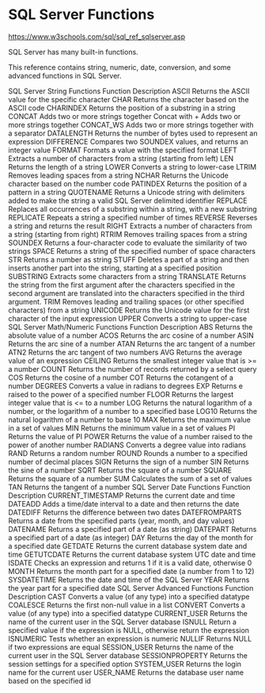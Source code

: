 # SQL Server Functions


https://www.w3schools.com/sql/sql_ref_sqlserver.asp

SQL Server has many built-in functions.

This reference contains string, numeric, date, conversion, and some advanced functions in SQL Server.


SQL Server String Functions
Function	Description
ASCII	Returns the ASCII value for the specific character
CHAR	Returns the character based on the ASCII code
CHARINDEX	Returns the position of a substring in a string
CONCAT	Adds two or more strings together
Concat with +	Adds two or more strings together
CONCAT_WS	Adds two or more strings together with a separator
DATALENGTH	Returns the number of bytes used to represent an expression
DIFFERENCE	Compares two SOUNDEX values, and returns an integer value
FORMAT	Formats a value with the specified format
LEFT	Extracts a number of characters from a string (starting from left)
LEN	Returns the length of a string
LOWER	Converts a string to lower-case
LTRIM	Removes leading spaces from a string
NCHAR	Returns the Unicode character based on the number code
PATINDEX	Returns the position of a pattern in a string
QUOTENAME	Returns a Unicode string with delimiters added to make the string a valid SQL Server delimited identifier
REPLACE	Replaces all occurrences of a substring within a string, with a new substring
REPLICATE	Repeats a string a specified number of times
REVERSE	Reverses a string and returns the result
RIGHT	Extracts a number of characters from a string (starting from right)
RTRIM	Removes trailing spaces from a string
SOUNDEX	Returns a four-character code to evaluate the similarity of two strings
SPACE	Returns a string of the specified number of space characters
STR	Returns a number as string
STUFF	Deletes a part of a string and then inserts another part into the string, starting at a specified position
SUBSTRING	Extracts some characters from a string
TRANSLATE	Returns the string from the first argument after the characters specified in the second argument are translated into the characters specified in the third argument.
TRIM	Removes leading and trailing spaces (or other specified characters) from a string
UNICODE	Returns the Unicode value for the first character of the input expression
UPPER	Converts a string to upper-case
SQL Server Math/Numeric Functions
Function	Description
ABS	Returns the absolute value of a number
ACOS	Returns the arc cosine of a number
ASIN	Returns the arc sine of a number
ATAN	Returns the arc tangent of a number
ATN2	Returns the arc tangent of two numbers
AVG	Returns the average value of an expression
CEILING	Returns the smallest integer value that is >= a number
COUNT	Returns the number of records returned by a select query
COS	Returns the cosine of a number
COT	Returns the cotangent of a number
DEGREES	Converts a value in radians to degrees
EXP	Returns e raised to the power of a specified number
FLOOR	Returns the largest integer value that is <= to a number
LOG	Returns the natural logarithm of a number, or the logarithm of a number to a specified base
LOG10	Returns the natural logarithm of a number to base 10
MAX	Returns the maximum value in a set of values
MIN	Returns the minimum value in a set of values
PI	Returns the value of PI
POWER	Returns the value of a number raised to the power of another number
RADIANS	Converts a degree value into radians
RAND	Returns a random number
ROUND	Rounds a number to a specified number of decimal places
SIGN	Returns the sign of a number
SIN	Returns the sine of a number
SQRT	Returns the square of a number
SQUARE	Returns the square of a number
SUM	Calculates the sum of a set of values
TAN	Returns the tangent of a number
SQL Server Date Functions
Function	Description
CURRENT_TIMESTAMP	Returns the current date and time
DATEADD	Adds a time/date interval to a date and then returns the date
DATEDIFF	Returns the difference between two dates
DATEFROMPARTS	Returns a date from the specified parts (year, month, and day values)
DATENAME	Returns a specified part of a date (as string)
DATEPART	Returns a specified part of a date (as integer)
DAY	Returns the day of the month for a specified date
GETDATE	Returns the current database system date and time
GETUTCDATE	Returns the current database system UTC date and time
ISDATE	Checks an expression and returns 1 if it is a valid date, otherwise 0
MONTH	Returns the month part for a specified date (a number from 1 to 12)
SYSDATETIME	Returns the date and time of the SQL Server
YEAR	Returns the year part for a specified date
SQL Server Advanced Functions
Function	Description
CAST	Converts a value (of any type) into a specified datatype
COALESCE	Returns the first non-null value in a list
CONVERT	Converts a value (of any type) into a specified datatype
CURRENT_USER	Returns the name of the current user in the SQL Server database
ISNULL	Return a specified value if the expression is NULL, otherwise return the expression
ISNUMERIC	Tests whether an expression is numeric
NULLIF	Returns NULL if two expressions are equal
SESSION_USER	Returns the name of the current user in the SQL Server database
SESSIONPROPERTY	Returns the session settings for a specified option
SYSTEM_USER	Returns the login name for the current user
USER_NAME	Returns the database user name based on the specified id
